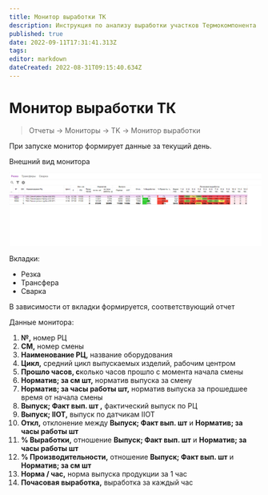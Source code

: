 ```yaml
---
title: Монитор выработки ТК
description: Инструкция по анализу выработки участков Термокомпонента
published: true
date: 2022-09-11T17:31:41.313Z
tags: 
editor: markdown
dateCreated: 2022-08-31T09:15:40.634Z
---
```


# Монитор выработки ТК

>Отчеты → Мониторы → TK → Монитор выработки

При запуске монитор формирует данные за текущий день.

Внешний вид монитора

![](<../../../../assets/0 (77)1.png>)

Вкладки:

* Резка
* Трансфера
* Сварка

В зависимости от вкладки формируется, соответствующий отчет

Данные монитора:

1. **№,** номер РЦ
2. **СМ,** номер смены
3. **Наименование РЦ,** название оборудования
4. **Цикл,** средний цикл выпускаемых изделий, рабочим центром
5. **Прошло часов, с**колько часов прошло с момента начала смены
6. **Норматив; за см шт,** норматив выпуска за смену
7. **Норматив; за часы работы шт,** норматив выпуска за прошедшее время от начала смены
8. **Выпуск; Факт вып. шт ,** фактический выпуск по РЦ
9. **Выпуск; IIOT,** выпуск по датчикам IIOT
10. **Откл,** отклонение между **Выпуск; Факт вып. шт** и **Норматив; за часы работы шт**
11. **% Выработки,** отношение **Выпуск; Факт вып. шт** и **Норматив; за часы работы шт**
12. **% Производительности,** отношение **Выпуск; Факт вып. шт** и **Норматив; за см шт**
13. **Норма / час,** норма выпуска продукции за 1 час
14. **Почасовая выработка,** выработка за каждый час
